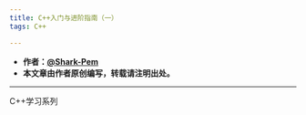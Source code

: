 ```yaml
---
title: C++入门与进阶指南（一）
tags: C++

---
```


* **作者：[@Shark-Pem](https://sharkpem.cn/)**
* **本文章由作者原创编写，转载请注明出处。**

---

C++学习系列